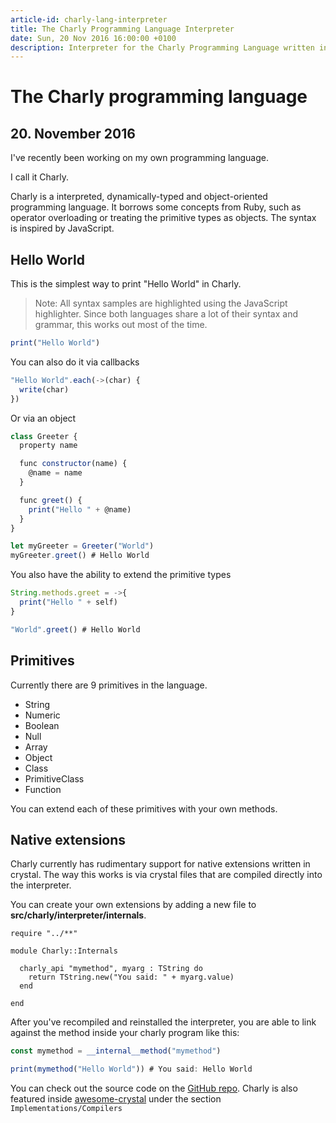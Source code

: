```yaml
---
article-id: charly-lang-interpreter
title: The Charly Programming Language Interpreter
date: Sun, 20 Nov 2016 16:00:00 +0100
description: Interpreter for the Charly Programming Language written in Crystal
---
```


# The Charly programming language
## 20. November 2016

I've recently been working on my own programming language.

I call it Charly.

Charly is a interpreted, dynamically-typed and object-oriented programming language.
It borrows some concepts from Ruby, such as operator overloading or treating the primitive types as objects.
The syntax is inspired by JavaScript.

## Hello World
This is the simplest way to print "Hello World" in Charly.

> Note: All syntax samples are highlighted using the JavaScript highlighter.
Since both languages share a lot of their syntax and grammar, this works out most of the time.

```javascript
print("Hello World")
```

You can also do it via callbacks

```javascript
"Hello World".each(->(char) {
  write(char)
})
```

Or via an object

```javascript
class Greeter {
  property name

  func constructor(name) {
    @name = name
  }

  func greet() {
    print("Hello " + @name)
  }
}

let myGreeter = Greeter("World")
myGreeter.greet() # Hello World
```

You also have the ability to extend the primitive types

```javascript
String.methods.greet = ->{
  print("Hello " + self)
}

"World".greet() # Hello World
```

## Primitives

Currently there are 9 primitives in the language.

- String
- Numeric
- Boolean
- Null
- Array
- Object
- Class
- PrimitiveClass
- Function

You can extend each of these primitives with your own methods.

## Native extensions

Charly currently has rudimentary support for native extensions written in crystal.
The way this works is via crystal files that are compiled directly into the interpreter.

You can create your own extensions by adding a new file to __src/charly/interpreter/internals__.

```crystal
require "../**"

module Charly::Internals

  charly_api "mymethod", myarg : TString do
    return TString.new("You said: " + myarg.value)
  end

end
```

After you've recompiled and reinstalled the interpreter, you are able to link against the method inside your charly program like this:

```javascript
const mymethod = __internal__method("mymethod")

print(mymethod("Hello World")) # You said: Hello World
```

You can check out the source code on the [GitHub repo](https://github.com/charly-lang).
Charly is also featured inside [awesome-crystal](http://awesome-crystal.com/#awesome-crystal-implementationscompilers) under the section `Implementations/Compilers`
